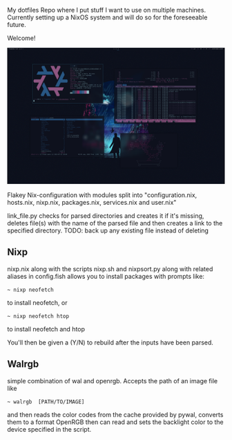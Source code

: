 My dotfiles Repo where I put stuff I want to use on multiple machines.
Currently setting up a NixOS system and will do so for the foreseeable future.

Welcome!

![Screenshot](https://github.com/borttappat/dotfiles/blob/main/2023-07-23_18-08.png)

Flakey Nix-configuration with modules split into "configuration.nix, hosts.nix, nixp.nix, packages.nix, services.nix and user.nix"

link_file.py checks for parsed directories and creates it if it's missing, deletes file(s) with the name of the parsed file and then creates a link to the specified directory. 
TODO: back up any existing file instead of deleting


## Nixp
nixp.nix along with the scripts nixp.sh and nixpsort.py along with related aliases in config.fish allows you to install packages with prompts like:
```
~ nixp neofetch
```
to install neofetch, or
```
~ nixp neofetch htop
```
to install neofetch and htop

You'll then be given a (Y/N) to rebuild after the inputs have been parsed.


## Walrgb
simple combination of wal and openrgb. Accepts the path of an image file like 
```
~ walrgb  [PATH/TO/IMAGE] 
```
and then reads the color codes from the cache provided by pywal, converts them to a format OpenRGB then can read and sets the backlight color to the device specified in the script.


